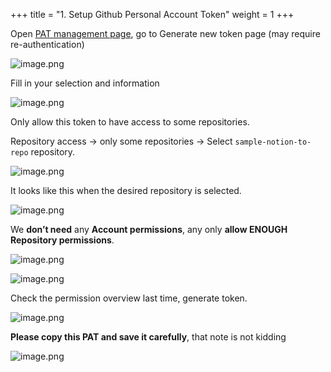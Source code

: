 +++
title = "1. Setup Github Personal Account Token"
weight = 1
+++


Open [PAT management page](https://github.com/settings/tokens?type=beta), go to Generate new token page (may require re-authentication)


![image.png](/images/003-iii-level-2-notion-to-github-repo/13-626694-image.png)


Fill in your selection and information


![image.png](/images/003-iii-level-2-notion-to-github-repo/13-242838-image.png)


Only allow this token to have access to some repositories.


Repository access → only some repositories → Select `sample-notion-to-repo` repository.


![image.png](/images/003-iii-level-2-notion-to-github-repo/13-935469-image.png)


It looks like this when the desired repository is selected.


![image.png](/images/003-iii-level-2-notion-to-github-repo/13-423400-image.png)


We **don’t need** any **Account permissions**, any only **allow ENOUGH** **Repository permissions**.


![image.png](/images/003-iii-level-2-notion-to-github-repo/13-927387-image.png)


![image.png](/images/003-iii-level-2-notion-to-github-repo/13-342131-image.png)


Check the permission overview last time, generate token.


![image.png](/images/003-iii-level-2-notion-to-github-repo/13-320904-image.png)


**Please copy this PAT and save it carefully**, that note is not kidding


![image.png](/images/003-iii-level-2-notion-to-github-repo/13-262872-image.png)


